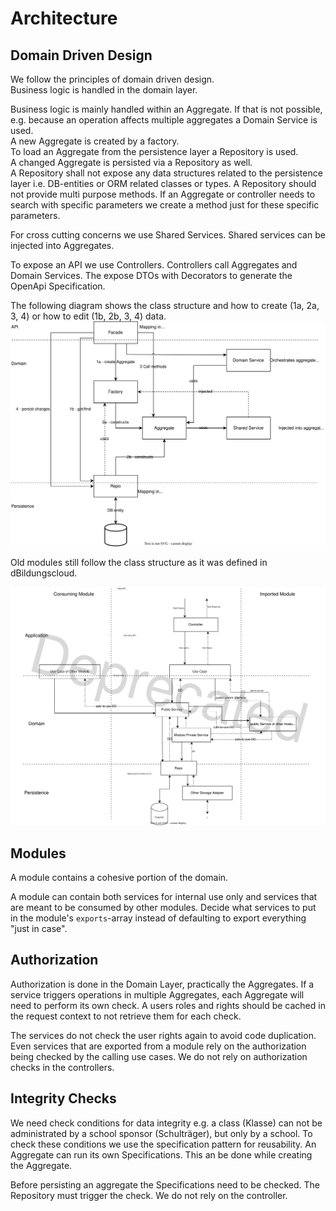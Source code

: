 # Architecture

## Domain Driven Design

We follow the principles of domain driven design.<br>
Business logic is handled in the domain layer.

Business logic is mainly handled within an Aggregate. If that is not possible, e.g. because an operation affects multiple aggregates a Domain Service is used.<br>
A new Aggregate is created by a factory.<br>
To load an Aggregate from the persistence layer a Repository is used.<br>
A changed Aggregate is persisted via a Repository as well.<br>
A Repository shall not expose any data structures related to the persistence layer i.e. DB-entities or ORM related classes or types.
A Repository should not provide multi purpose methods. If an Aggregate or controller needs to search with specific parameters we create a method just for these specific parameters.

For cross cutting concerns we use Shared Services. Shared services can be injected into Aggregates.

To expose an API we use Controllers. Controllers call Aggregates and Domain Services. The expose DTOs with Decorators to generate the OpenApi Specification.

The following diagram shows the class structure and how to create (1a, 2a, 3, 4) or how to edit (1b, 2b, 3, 4) data.
![Class Structure](./img/class-structure.v2.svg "Source of draw.io diagram is embedded in the file")

Old modules still follow the class structure as it was defined in dBildungscloud.

![Deprecated Class Structure](./img/deprectated-class-structure.v1.svg "Source of draw.io diagram is embedded in the file")

## Modules

A module contains a cohesive portion of the domain. <br>

A module can contain both services for internal use only and services that are meant to be consumed by other modules.
Decide what services to put in the module's `exports`-array instead of defaulting to export everything "just in case".

## Authorization

Authorization is done in the Domain Layer, practically the Aggregates. If a service triggers operations in multiple Aggregates, each Aggregate will need to perform its own check. A users roles and rights should be cached in the request context to not retrieve them for each check.

The services do not check the user rights again to avoid code duplication. Even services that are exported from a module rely on the authorization being checked by the calling use cases.
We do not rely on authorization checks in the controllers.

## Integrity Checks

We need check conditions for data integrity e.g. a class (Klasse) can not be administrated by a school sponsor (Schulträger), but only by a school.
To check these conditions we use the specification pattern for reusability.
An Aggregate can run its own Specifications. This an be done while creating the Aggregate.

Before persisting an aggregate the Specifications need to be checked. The Repository must trigger the check. We do not rely on the controller.

